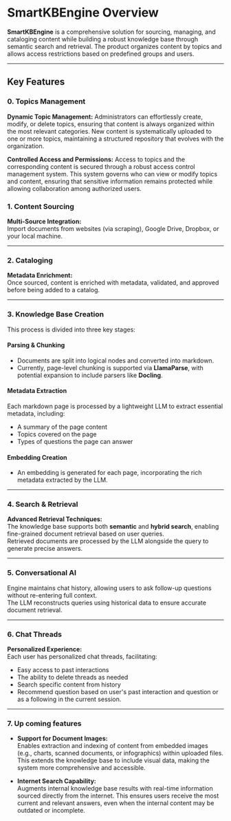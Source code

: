 # SmartKBEngine Overview

**SmartKBEngine** is a comprehensive solution for sourcing, managing, and cataloging content while building a robust knowledge base through semantic search and retrieval. The product organizes content by topics and allows access restrictions based on predefined groups and users.

---

## Key Features

### 0. Topics Management

**Dynamic Topic Management:**
Administrators can effortlessly create, modify, or delete topics, ensuring that content is always organized within the most relevant categories. New content is systematically uploaded to one or more topics, maintaining a structured repository that evolves with the organization.

**Controlled Access and Permissions:**
Access to topics and the corresponding content is secured through a robust access control management system. This system governs who can view or modify topics and content, ensuring that sensitive information remains protected while allowing collaboration among authorized users.

### 1. Content Sourcing

**Multi-Source Integration:**  
Import documents from websites (via scraping), Google Drive, Dropbox, or your local machine.

---

### 2. Cataloging

**Metadata Enrichment:**  
Once sourced, content is enriched with metadata, validated, and approved before being added to a catalog.

---

### 3. Knowledge Base Creation

This process is divided into three key stages:

#### Parsing & Chunking
- Documents are split into logical nodes and converted into markdown.
- Currently, page-level chunking is supported via **LlamaParse**, with potential expansion to include parsers like **Docling**.

#### Metadata Extraction
Each markdown page is processed by a lightweight LLM to extract essential metadata, including:
- A summary of the page content
- Topics covered on the page
- Types of questions the page can answer

#### Embedding Creation
- An embedding is generated for each page, incorporating the rich metadata extracted by the LLM.

---

### 4. Search & Retrieval

**Advanced Retrieval Techniques:**  
The knowledge base supports both **semantic** and **hybrid search**, enabling fine-grained document retrieval based on user queries.  
Retrieved documents are processed by the LLM alongside the query to generate precise answers.

---

### 5. Conversational AI
Engine maintains chat history, allowing users to ask follow-up questions without re-entering full context.  
The LLM reconstructs queries using historical data to ensure accurate document retrieval.

---

### 6. Chat Threads

**Personalized Experience:**  
Each user has personalized chat threads, facilitating:
- Easy access to past interactions
- The ability to delete threads as needed
- Search specific content from history
- Recommend question based on user's past interaction and question or as a following in the current session.

---

### 7. Up coming features
- **Support for Document Images:**  
  Enables extraction and indexing of content from embedded images (e.g., charts, scanned documents, or infographics) within uploaded files. This extends the knowledge base to include visual data, making the system more comprehensive and accessible.

- **Internet Search Capability:**  
  Augments internal knowledge base results with real-time information sourced directly from the internet. This ensures users receive the most current and relevant answers, even when the internal content may be outdated or incomplete.
